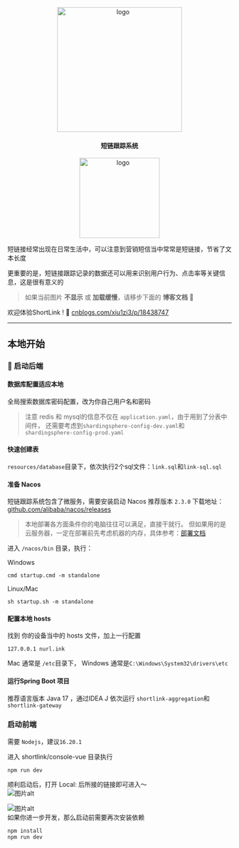 
<p align="center">
   <img width="280" src="https://ice2604-navi.github.io/img/shortUrl.png" alt="logo">
</p>


<h4 align="center">短链跟踪系统</h4>
<p align="center">
   <img width="180" src="https://img2024.cnblogs.com/blog/3387348/202409/3387348-20240929005749151-551569963.jpg" alt="logo">
</p>
短链接经常出现在日常生活中，可以注意到营销短信当中常常是短链接，节省了文本长度

更重要的是，短链接跟踪记录的数据还可以用来识别用户行为、点击率等关键信息，这是很有意义的

> 如果当前图片 **不显示** 或 **加载缓慢**，请移步下面的 **博客文档** 📖

欢迎体验ShortLink ! 🔗 [cnblogs.com/xiu1zi3/p/18438747](https://www.cnblogs.com/xiu1zi3/p/18438747)

---


## 本地开始

### 🚀 启动后端


#### 数据库配置适应本地

全局搜索数据库密码配置，改为你自己用户名和密码
> 注意 redis 和 mysql的信息不仅在 `application.yaml`，由于用到了分表中间件，
> 还需要考虑到`shardingsphere-config-dev.yaml`和`shardingsphere-config-prod.yaml`

#### 快速创建表
`resources/database`目录下，依次执行2个sql文件：`link.sql`和`link-sql.sql`

#### 准备 Nacos
短链跟踪系统包含了微服务，需要安装启动 Nacos
推荐版本 `2.3.0`
下载地址：[github.com/alibaba/nacos/releases](https://github.com/alibaba/nacos/releases)

> 本地部署各方面条件你的电脑往往可以满足，直接干就行。
> 但如果用的是云服务器，一定在部署前先考虑机器的内存，具体参考：[部署文档](https://nacos.io/docs/v2/guide/admin/deployment/)

进入 `/nacos/bin` 目录，执行：

Windows
```
cmd startup.cmd -m standalone
```

Linux/Mac
```
sh startup.sh -m standalone
```

#### 配置本地 hosts
找到 你的设备当中的 hosts 文件，加上一行配置
```
127.0.0.1 nurl.ink
```
Mac 通常是 `/etc`目录下， Windows 通常是`C:\Windows\System32\drivers\etc`

#### 运行Spring Boot 项目
推荐语言版本 Java 17 ，通过IDEA J 依次运行
`shortlink-aggregation`和`shortlink-gateway`

### 启动前端

需要  `Nodejs`，建议`16.20.1`

进入 shortlink/console-vue 目录执行

```
npm run dev
```
顺利启动后，打开 Local: 后所接的链接即可进入～
<br>
<img src="https://img2024.cnblogs.com/blog/3387348/202409/3387348-20240929023141570-1316637928.png" alt="图片alt" title="图片title">

<img src="https://img2024.cnblogs.com/blog/3387348/202409/3387348-20240929023324944-1075527243.png" alt="图片alt" title="图片title">
<br>
如果你进一步开发，那么启动前需要再次安装依赖

```
npm install
npm run dev
```
